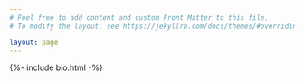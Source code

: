 ```yaml
---
# Feel free to add content and custom Front Matter to this file.
# To modify the layout, see https://jekyllrb.com/docs/themes/#overriding-theme-defaults

layout: page
---
```

<link rel="stylesheet" type="text/css" href="{{ site.baseurl }}/assets/css/styles.css">

{%- include bio.html -%}

